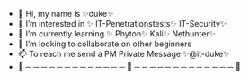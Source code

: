 - 👋 Hi, my name is ✨duke✨
- 👀 I’m interested in ✨ IT-Penetrationstests✨ IT-Security✨
- 👀 I’m currently learning ✨ Phyton✨ Kali✨ Nethunter✨
- 👀 I’m looking to collaborate on other beginners
- 📫 To reach me send a PM Private Message ✨@it-duke✨
- 🌱 ─ ─ ─ ─ ─ ─ ─ ─ ─ ─ ─ ─ ─ 💞️ ─ ─ ─ ─ ─ ─ ─ ─ ─ ─ ─ ─ ─ 👀

<!---
it-duke/it-duke is a ✨ special ✨ repository because its `README.md` (this file) appears on your GitHub profile.
You can click the Preview link to take a look at your changes.
--->
